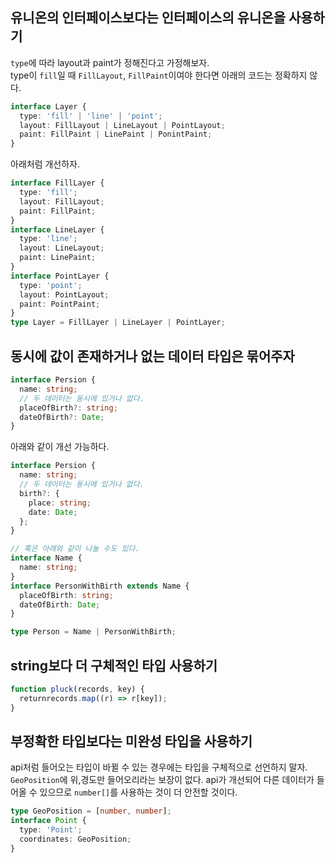 ## 유니온의 인터페이스보다는 인터페이스의 유니온을 사용하기

`type`에 따라 layout과 paint가 정해진다고 가정해보자.  
type이 `fill`일 때 `FillLayout`, `FillPaint`이여야 한다면 아래의 코드는 정확하지 않다.

```ts
interface Layer {
  type: 'fill' | 'line' | 'point';
  layout: FillLayout | LineLayout | PointLayout;
  paint: FillPaint | LinePaint | PonintPaint;
}
```

아래처럼 개선하자.

```ts
interface FillLayer {
  type: 'fill';
  layout: FillLayout;
  paint: FillPaint;
}
interface LineLayer {
  type: 'line';
  layout: LineLayout;
  paint: LinePaint;
}
interface PointLayer {
  type: 'point';
  layout: PointLayout;
  paint: PointPaint;
}
type Layer = FillLayer | LineLayer | PointLayer;
```

## 동시에 값이 존재하거나 없는 데이터 타입은 묶어주자

```ts
interface Persion {
  name: string;
  // 두 데이터는 동시에 있거나 없다.
  placeOfBirth?: string;
  dateOfBirth?: Date;
}
```

아래와 같이 개선 가능하다.

```ts
interface Persion {
  name: string;
  // 두 데이터는 동시에 있거나 없다.
  birth?: {
    place: string;
    date: Date;
  };
}

// 혹은 아래와 같이 나눌 수도 있다.
interface Name {
  name: string;
}
interface PersonWithBirth extends Name {
  placeOfBirth: string;
  dateOfBirth: Date;
}

type Person = Name | PersonWithBirth;
```

## string보다 더 구체적인 타입 사용하기

```ts
function pluck(records, key) {
  returnrecords.map((r) => r[key]);
}
```

## 부정확한 타입보다는 미완성 타입을 사용하기

api처럼 들어오는 타입이 바뀔 수 있는 경우에는 타입을 구체적으로 선언하지 말자.  
`GeoPosition`에 위,경도만 들어오리라는 보장이 없다.
api가 개선되어 다른 데이터가 들어올 수 있으므로 `number[]`를 사용하는 것이 더 안전할 것이다.

```ts
type GeoPosition = [number, number];
interface Point {
  type: 'Point';
  coordinates: GeoPosition;
}
```
